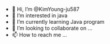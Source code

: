 - 👋 Hi, I’m @KimYoung-ju587
- 👀 I’m interested in java
- 🌱 I’m currently learning Java program
- 💞️ I’m looking to collaborate on ...
- 📫 How to reach me ...

<!---
KimYoung-ju587/KimYoung-ju587 is a ✨ special ✨ repository because its `README.md` (this file) appears on your GitHub profile.
You can click the Preview link to take a look at your changes.
--->

